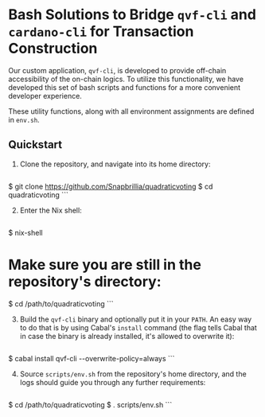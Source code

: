 # Bash Solutions to Bridge `qvf-cli` and `cardano-cli` for Transaction Construction

Our custom application, `qvf-cli`, is developed to provide off-chain
accessibility of the on-chain logics. To utilize this functionality, we have
developed this set of bash scripts and functions for a more convenient
developer experience.

These utility functions, along with all environment assignments are defined
in `env.sh`.

## Quickstart

1. Clone the repository, and navigate into its home directory:
    ```bash
$ git clone https://github.com/Snapbrillia/quadraticvoting
$ cd quadraticvoting
    ```

2. Enter the Nix shell:
    ```bash
$ nix-shell
# Make sure you are still in the repository's directory:
$ cd /path/to/quadraticvoting
    ```

3. Build the `qvf-cli` binary and optionally put it in your `PATH`. An easy
way to do that is by using Cabal's `install` command (the flag tells Cabal that
in case the binary is already installed, it's allowed to overwrite it):
    ```bash
$ cabal install qvf-cli --overwrite-policy=always
    ```

4. Source `scripts/env.sh` from the repository's home directory, and the logs
should guide you through any further requirements:
    ```bash
$ cd /path/to/quadraticvoting
$ . scripts/env.sh
    ```
